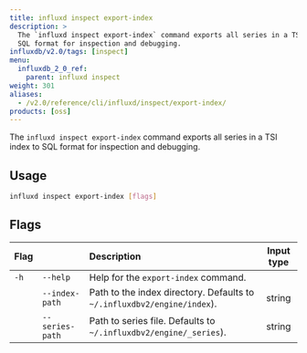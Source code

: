 ```yaml
---
title: influxd inspect export-index
description: >
  The `influxd inspect export-index` command exports all series in a TSI index to
  SQL format for inspection and debugging.
influxdb/v2.0/tags: [inspect]
menu:
  influxdb_2_0_ref:
    parent: influxd inspect
weight: 301
aliases:
  - /v2.0/reference/cli/influxd/inspect/export-index/
products: [oss]
---
```


The `influxd inspect export-index` command exports all series in a TSI index to
SQL format for inspection and debugging.

## Usage
```sh
influxd inspect export-index [flags]
```

## Flags
| Flag |                | Description                                                             | Input type |
|:---- |:---            |:-----------                                                             |:----------:|
| `-h` | `--help`       | Help for the `export-index` command.                                    |            |
|      |`--index-path`  | Path to the index directory. Defaults to `~/.influxdbv2/engine/index`). | string     |
|      |`--series-path` | Path to series file. Defaults to `~/.influxdbv2/engine/_series`).       | string     |
